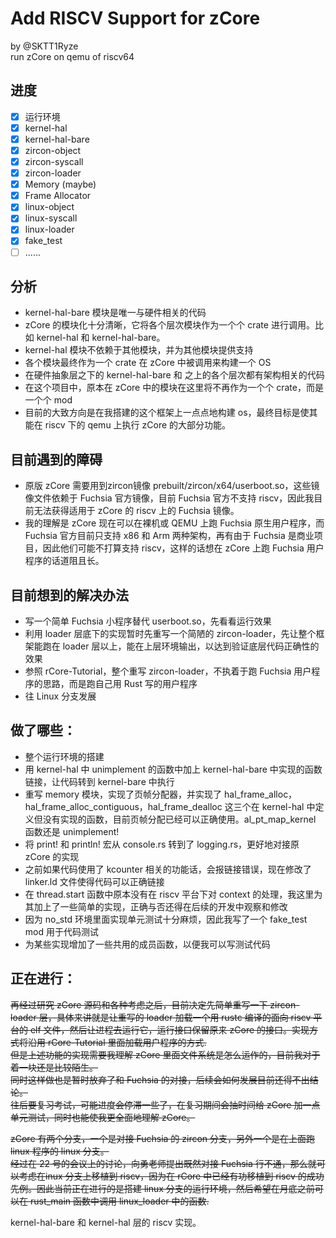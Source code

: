 # Add RISCV Support for zCore  
by @SKTT1Ryze  
run zCore on qemu of riscv64  

## 进度
- [x] 运行环境
- [x] kernel-hal
- [x] kernel-hal-bare
- [x] zircon-object
- [x] zircon-syscall
- [x] zircon-loader
- [x] Memory (maybe)
- [x] Frame Allocator
- [x] linux-object
- [x] linux-syscall
- [x] linux-loader
- [x] fake_test
- [ ] ......

## 分析
+ kernel-hal-bare 模块是唯一与硬件相关的代码
+ zCore 的模块化十分清晰，它将各个层次模块作为一个个 crate 进行调用。比如 kernel-hal 和 kernel-hal-bare。
+ kernel-hal 模块不依赖于其他模块，并为其他模块提供支持
+ 各个模块最终作为一个 crate 在 zCore 中被调用来构建一个 OS
+ 在硬件抽象层之下的 kernel-hal-bare 和 之上的各个层次都有架构相关的代码
+ 在这个项目中，原本在 zCore 中的模块在这里将不再作为一个个 crate，而是一个个 mod
+ 目前的大致方向是在我搭建的这个框架上一点点地构建 os，最终目标是使其能在 riscv 下的 qemu 上执行 zCore 的大部分功能。

## 目前遇到的障碍
+ 原版 zCore 需要用到zircon镜像 prebuilt/zircon/x64/userboot.so，这些镜像文件依赖于 Fuchsia 官方镜像，目前 Fuchsia 官方不支持 riscv，因此我目前无法获得适用于 zCore 的 riscv 上的 Fuchsia 镜像。
+ 我的理解是 zCore 现在可以在裸机或 QEMU 上跑 Fuchsia 原生用户程序，而 Fuchsia 官方目前只支持 x86 和 Arm 两种架构，再有由于 Fuchsia 是商业项目，因此他们可能不打算支持 riscv，这样的话想在 zCore 上跑 Fuchsia 用户程序的话道阻且长。


## 目前想到的解决办法
+ 写一个简单 Fuchsia 小程序替代 userboot.so，先看看运行效果
+ 利用 loader 层底下的实现暂时先重写一个简陋的 zircon-loader，先让整个框架能跑在 loader 层以上，能在上层环境输出，以达到验证底层代码正确性的效果
+ 参照 rCore-Tutorial，整个重写 zircon-loader，不执着于跑 Fuchsia 用户程序的思路，而是跑自己用 Rust 写的用户程序
+ 往 Linux 分支发展  


## 做了哪些：
+ 整个运行环境的搭建
+ 用 kernel-hal 中 unimplement 的函数中加上 kernel-hal-bare 中实现的函数链接，让代码转到 kernel-bare 中执行
+ 重写 memory 模块，实现了页帧分配器，并实现了 hal_frame_alloc，hal_frame_alloc_contiguous，hal_frame_dealloc 这三个在 kernel-hal 中定义但没有实现的函数，目前页帧分配已经可以正确使用。al_pt_map_kernel 函数还是 unimplement!
+ 将 print! 和 println! 宏从 console.rs 转到了 logging.rs，更好地对接原 zCore 的实现
+ 之前如果代码使用了 kcounter 相关的功能话，会报链接错误，现在修改了 linker.ld 文件使得代码可以正确链接
+ 在 thread.start 函数中原本没有在 riscv 平台下对 context 的处理，我这里为其加上了一些简单的实现，正确与否还得在后续的开发中观察和修改
+ 因为 no_std 环境里面实现单元测试十分麻烦，因此我写了一个 fake_test mod 用于代码测试
+ 为某些实现增加了一些共用的成员函数，以便我可以写测试代码


## 正在进行：
~~再经过研究 zCore 源码和各种考虑之后，目前决定先简单重写一下 zircon-loader 层，具体来讲就是让重写的 loader 加载一个用 rustc 编译的面向 riscv 平台的 elf 文件，然后让进程去运行它，运行接口保留原来 zCore 的接口。实现方式将沿用 rCore-Tutorial 里面加载用户程序的方式.~~  
~~但是上述功能的实现需要我理解 zCore 里面文件系统是怎么运作的，目前我对于着一块还是比较陌生。~~  
~~同时这样做也是暂时放弃了和 Fuchsia 的对接，后续会如何发展目前还得不出结论。  
往后要复习考试，可能进度会停滞一些了，在复习期间会抽时间给 zCore 加一点单元测试，同时也能使我更全面地理解 zCore。~~  

~~zCore 有两个分支，一个是对接 Fuchsia 的 zircon 分支，另外一个是在上面跑 linux 程序的 linux 分支。~~  
~~经过在 22 号的会议上的讨论，向勇老师提出既然对接 Fuchsia 行不通，那么就可以考虑在inux 分支上移植到 riscv，因为在 rCore 中已经有功移植到 riscv 的成功先例。因此当前正在进行的是搭建 linux 分支的运行环境，然后希望在月底之前可以在 rust_main 函数中调用 linux_loader 中的函数.~~  

kernel-hal-bare 和 kernel-hal 层的 riscv 实现。  




